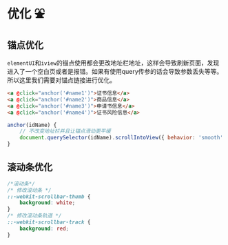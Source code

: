 # 优化 :fountain:

## 锚点优化

`elementUI`和`iview`的锚点使用都会更改地址栏地址，这样会导致刷新页面，发现进入了一个空白页或者是报错。如果有使用query传参的话会导致参数丢失等等。所以这里我们需要对锚点链接进行优化。
```html
<a @click="anchor('#name1')">证书信息</a>
<a @click="anchor('#name2')">商品信息</a>
<a @click="anchor('#name3')">申请书信息</a>
<a @click="anchor('#name4')">证书风险信息</a>
```
```js
anchor(idName) {
    // 不改变地址栏并且让锚点滑动更平缓
    document.querySelector(idName).scrollIntoView({ behavior: 'smooth' })
}
```

## 滚动条优化
```css
/*滚动条*/
/* 修改滚动条 */
::-webkit-scrollbar-thumb {
    background: white;
}
/* 修改滚动条轨道 */
::-webkit-scrollbar-track {
    background: red;
}
```